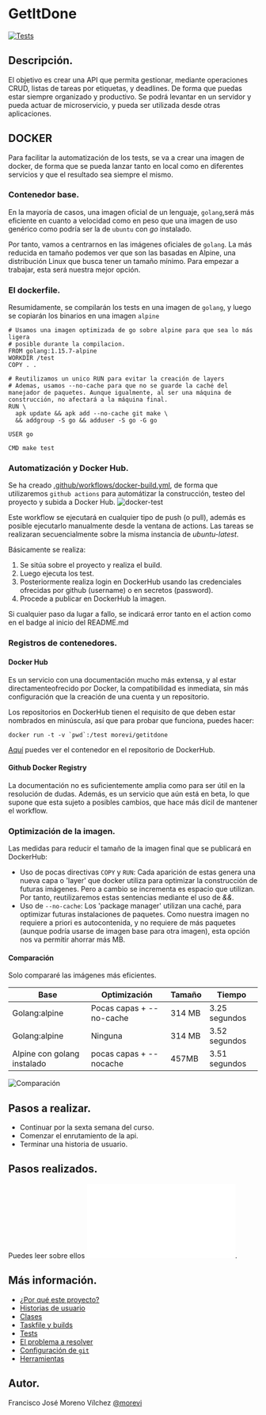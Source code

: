 # GetItDone
[![Tests](https://github.com/morevi/GetItDone/workflows/Docker%20Build/badge.svg?branch=master)](https://github.com/morevi/GetItDone/actions?query=workflow%3Adocker-build)
## Descripción.
El objetivo es crear una API que permita gestionar, mediante operaciones CRUD, listas de tareas por etiquetas, y deadlines. De forma que puedas estar siempre organizado y productivo. Se podrá levantar en un servidor y pueda actuar de microservicio, y pueda ser utilizada desde otras aplicaciones.

## DOCKER
Para facilitar la automatización de los tests, se va a crear una imagen de docker, de forma que se pueda lanzar tanto en local como en diferentes servicios y que el resultado sea siempre el mismo.

### Contenedor base.
En la mayoría de casos, una imagen oficial de un lenguaje, `golang`,será más eficiente en cuanto a velocidad como en peso que una imagen de uso genérico como podría ser la de `ubuntu` con *go* instalado. 

Por tanto, vamos a centrarnos en las imágenes oficiales de `golang`. La más reducida en tamaño podemos ver que son las basadas en Alpine, una distribución Linux que busca tener un tamaño mínimo. Para empezar a trabajar, esta será nuestra mejor opción.

### El dockerfile.
Resumidamente, se compilarán los tests en una imagen de `golang`, y luego se copiarán los binarios en una imagen `alpine`
```
# Usamos una imagen optimizada de go sobre alpine para que sea lo más ligera
# posible durante la compilacion.
FROM golang:1.15.7-alpine
WORKDIR /test
COPY . .

# Reutilizamos un unico RUN para evitar la creación de layers
# Ademas, usamos --no-cache para que no se guarde la caché del manejador de paquetes. Aunque igualmente, al ser una máquina de construcción, no afectará a la máquina final.
RUN \
  apk update && apk add --no-cache git make \
  && addgroup -S go && adduser -S go -G go

USER go

CMD make test

```
### Automatización y Docker Hub.
Se ha creado [.github/workflows/docker-build.yml](.github/workflows/docker-build.yml), de forma que utilizaremos `github actions` para automátizar la construcción, testeo del proyecto y subida a Docker Hub.
![docker-test](docs/images/docker/workflows.png)

Este workflow se ejecutará en cualquier tipo de push (o pull), además es posible ejecutarlo manualmente desde la ventana de actions.
Las tareas se realizaran secuencialmente sobre la misma instancia de *ubuntu-latest*.


Básicamente se realiza:
1. Se sitúa sobre el proyecto y realiza el build.
2. Luego ejecuta los test.
3. Posteriormente realiza login en DockerHub usando las credenciales ofrecidas por github (username) o en secretos (password).
4. Procede a publicar en DockerHub la imagen.

Si cualquier paso da lugar a fallo, se indicará error tanto en el action como en el badge al inicio del README.md

### Registros de contenedores.
#### Docker Hub
Es un servicio con una documentación mucho más extensa, y al estar directamenteofrecido por Docker, la compatibilidad es inmediata, sin más configuración que la creación de una cuenta y un repositorio.

Los repositorios en DockerHub tienen el requisito de que deben estar nombrados en minúscula, así que para probar que funciona, puedes hacer:
```
docker run -t -v `pwd`:/test morevi/getitdone
```

[Aquí](https://hub.docker.com/repository/docker/morevi/getitdone) puedes ver el contenedor en el repositorio de DockerHub.

#### Github Docker Registry
La documentación no es suficientemente amplia como para ser útil en la resolución de dudas. Además, es un servicio que aún está en beta, lo que supone que esta sujeto a posibles cambios, que hace más dícil de mantener el workflow.

### Optimización de la imagen.
Las medidas para reducir el tamaño de la imagen final que se publicará en DockerHub:
- Uso de pocas directivas `COPY` y `RUN`:
Cada aparición de estas genera una nueva capa o 'layer' que docker utiliza para optimizar la construcción de futuras imágenes. Pero a cambio se incrementa es espacio que utilizan. Por tanto, reutilizaremos estas sentencias mediante el uso de *&&*.
- Uso de `--no-cache`:
Los 'package manager' utilizan una caché, para optimizar futuras instalaciones de paquetes. Como nuestra imagen no requiere a priori es autocontenida, y no requiere de más paquetes (aunque podría usarse de imagen base para otra imagen), esta opción nos va permitir ahorrar más MB.

#### Comparación
Solo compararé las imágenes más eficientes.

| Base          | Optimización | Tamaño | Tiempo |
| ------------- | ------------- | ------------ | ------------ |
| Golang:alpine  | Pocas capas + --no-cache | 314 MB | 3.25 segundos |
| Golang:alpine  | Ninguna | 314 MB | 3.52 segundos |
| Alpine con golang instalado | pocas capas + --nocache | 457MB | 3.51 segundos |

![Comparación](docs/images/docker/full-comparison.png)

## Pasos a realizar.
 - Continuar por la sexta semana del curso.
 - Comenzar el enrutamiento de la api.
 - Terminar una historia de usuario.

## Pasos realizados.
Puedes leer sobre ellos ![aqui](docs/pasos.md).

## Más información.
 - [¿Por qué este proyecto?](docs/why.md)
 - [Historias de usuario](docs/hu.md)
 - [Clases](docs/classes.md)
 - [Taskfile y builds](docs/builds.md)
 - [Tests](docs/tests.md)
 - [El problema a resolver](docs/problemDescription.md)
 - [Configuración de `git`](docs/git.md)
 - [Herramientas](docs/tools.md)

## Autor.
Francisco José Moreno Vílchez [@morevi](https://github.com/morevi)

